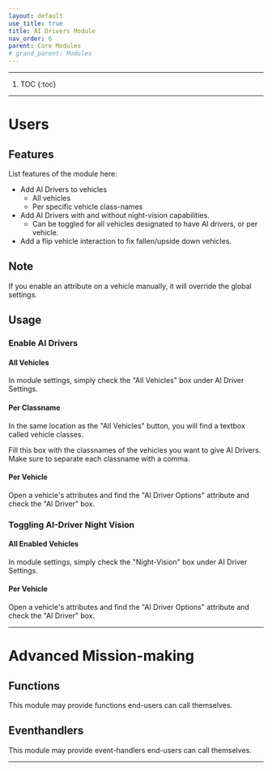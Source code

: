 ```yaml
---
layout: default
use_title: true
title: AI Drivers Module
nav_order: 6
parent: Core Modules
# grand_parent: Modules
---
```


---

1. TOC
{:toc}

---

# Users

## Features

List features of the module here:
* Add AI Drivers to vehicles
  - All vehicles 
  - Per specific vehicle class-names
* Add AI Drivers with and without night-vision capabilities.
  - Can be toggled for all vehicles designated to have AI drivers, or per vehicle.
* Add a flip vehicle interaction to fix fallen/upside down vehicles.

## Note
If you enable an attribute on a vehicle manually, it will override the global settings.

## Usage

### Enable AI Drivers

#### All Vehicles	

In module settings, simply check the "All Vehicles" box under AI Driver Settings.

<!-- ![image-title-here]({{ site.baseurl }}/resources/images/core/driver_enable.png){:class="img-responsive"} -->

#### Per Classname

In the same location as the "All Vehicles" button, you will find a textbox called vehicle classes.  

<!-- ![image-title-here]({{ site.baseurl }}/resources/images/core/driver_classnames.png){:class="img-responsive"} -->

Fill this box with the classnames of the vehicles you want to give AI Drivers.  
Make sure to separate each classname with a comma.

#### Per Vehicle

Open a vehicle's attributes and find the "AI Driver Options" attribute and check the "AI Driver" box.

<!-- ![image-title-here]({{ site.baseurl }}/resources/images/core/driver_perveh.png){:class="img-responsive"} -->

### Toggling AI-Driver Night Vision

#### All Enabled Vehicles

In module settings, simply check the "Night-Vision" box under AI Driver Settings.
<!-- ![image-title-here]({{ site.baseurl }}/resources/images/core/driver_allveh.png){:class="img-responsive"} -->

#### Per Vehicle
Open a vehicle's attributes and find the "AI Driver Options" attribute and check the "AI Driver" box. 

<!-- ![image-title-here]({{ site.baseurl }}/resources/images/core/driver_perveh.png){:class="img-responsive"} -->

---

# Advanced Mission-making

## Functions
This module may provide functions end-users can call themselves.

## Eventhandlers
This module may provide event-handlers end-users can call themselves.

---
